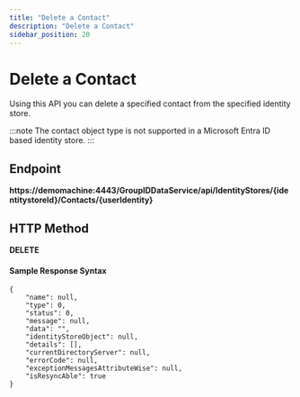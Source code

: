 ```yaml
---
title: "Delete a Contact"
description: "Delete a Contact"
sidebar_position: 20
---
```


# Delete a Contact

Using this API you can delete a specified contact from the specified identity store.

:::note
The contact object type is not supported in a Microsoft Entra ID based identity store.
:::


## Endpoint

**https://demomachine:4443/GroupIDDataService/api/IdentityStores/{identitystoreId}/Contacts/{userIdentity}**

## HTTP Method

**DELETE**

#### Sample Response Syntax

```
{
    "name": null,
    "type": 0,
    "status": 0,
    "message": null,
    "data": "",
    "identityStoreObject": null,
    "details": [],
    "currentDirectoryServer": null,
    "errorCode": null,
    "exceptionMessagesAttributeWise": null,
    "isResyncAble": true
}
```
